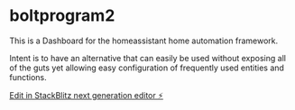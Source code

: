 # boltprogram2

This is a Dashboard for the homeassistant home automation framework. 

Intent is to have an alternative that can easily be used without exposing all of the guts yet allowing easy configuration of frequently used entities and functions.



[Edit in StackBlitz next generation editor ⚡️](https://stackblitz.com/~/github.com/lballaty/boltprogram2)
